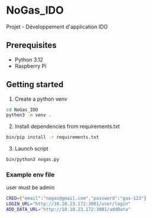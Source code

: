 # NoGas_IDO
Projet - Développement d'application IDO

## Prerequisites
- Python 3.12
- Raspberry Pi

## Getting started
1. Create a python venv
```bash
cd NoGas_IDO
python3 -m venv .
```
2. Install dependencies from requirements.txt
```bash
bin/pip install -r requirements.txt
```

3. Launch script
```bash
bin/python3 nogas.py
```
### Example env file
user must be admin 
```bash
CRED={"email":"nogas@gmail.com","password":"gas-123"}
LOGIN_URL="http://10.10.23.172:3001/user/login"
ADD_DATA_URL="http://10.10.23.172:3001/addData"
```
